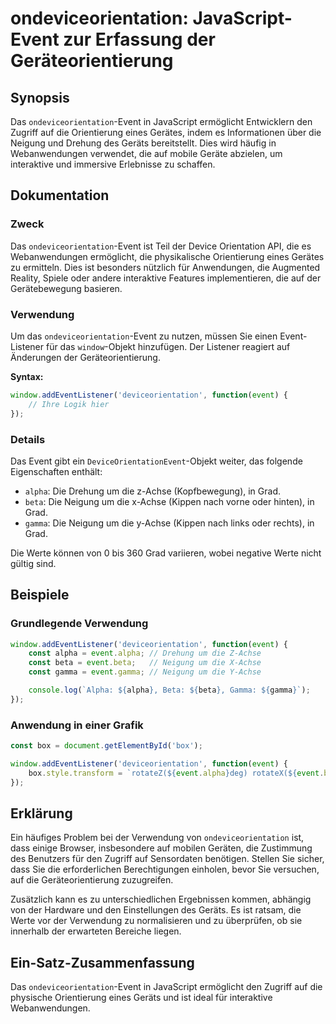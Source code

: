 <!--
Meta Description: # ondeviceorientation: JavaScript-Event zur Erfassung der Geräteorientierung ## Synopsis Das `ondeviceorientation`-Event in JavaScript ermöglicht Entw...
Meta Keywords: die, event, der, auf, das
-->

# ondeviceorientation: JavaScript-Event zur Erfassung der Geräteorientierung

## Synopsis
Das `ondeviceorientation`-Event in JavaScript ermöglicht Entwicklern den Zugriff auf die Orientierung eines Gerätes, indem es Informationen über die Neigung und Drehung des Geräts bereitstellt. Dies wird häufig in Webanwendungen verwendet, die auf mobile Geräte abzielen, um interaktive und immersive Erlebnisse zu schaffen.

## Dokumentation
### Zweck
Das `ondeviceorientation`-Event ist Teil der Device Orientation API, die es Webanwendungen ermöglicht, die physikalische Orientierung eines Gerätes zu ermitteln. Dies ist besonders nützlich für Anwendungen, die Augmented Reality, Spiele oder andere interaktive Features implementieren, die auf der Gerätebewegung basieren.

### Verwendung
Um das `ondeviceorientation`-Event zu nutzen, müssen Sie einen Event-Listener für das `window`-Objekt hinzufügen. Der Listener reagiert auf Änderungen der Geräteorientierung.

**Syntax:**
```javascript
window.addEventListener('deviceorientation', function(event) {
    // Ihre Logik hier
});
```

### Details
Das Event gibt ein `DeviceOrientationEvent`-Objekt weiter, das folgende Eigenschaften enthält:
- `alpha`: Die Drehung um die z-Achse (Kopfbewegung), in Grad.
- `beta`: Die Neigung um die x-Achse (Kippen nach vorne oder hinten), in Grad.
- `gamma`: Die Neigung um die y-Achse (Kippen nach links oder rechts), in Grad.

Die Werte können von 0 bis 360 Grad variieren, wobei negative Werte nicht gültig sind.

## Beispiele
### Grundlegende Verwendung
```javascript
window.addEventListener('deviceorientation', function(event) {
    const alpha = event.alpha; // Drehung um die Z-Achse
    const beta = event.beta;   // Neigung um die X-Achse
    const gamma = event.gamma; // Neigung um die Y-Achse

    console.log(`Alpha: ${alpha}, Beta: ${beta}, Gamma: ${gamma}`);
});
```

### Anwendung in einer Grafik
```javascript
const box = document.getElementById('box');

window.addEventListener('deviceorientation', function(event) {
    box.style.transform = `rotateZ(${event.alpha}deg) rotateX(${event.beta}deg) rotateY(${event.gamma}deg)`;
});
```

## Erklärung
Ein häufiges Problem bei der Verwendung von `ondeviceorientation` ist, dass einige Browser, insbesondere auf mobilen Geräten, die Zustimmung des Benutzers für den Zugriff auf Sensordaten benötigen. Stellen Sie sicher, dass Sie die erforderlichen Berechtigungen einholen, bevor Sie versuchen, auf die Geräteorientierung zuzugreifen. 

Zusätzlich kann es zu unterschiedlichen Ergebnissen kommen, abhängig von der Hardware und den Einstellungen des Geräts. Es ist ratsam, die Werte vor der Verwendung zu normalisieren und zu überprüfen, ob sie innerhalb der erwarteten Bereiche liegen.

## Ein-Satz-Zusammenfassung
Das `ondeviceorientation`-Event in JavaScript ermöglicht den Zugriff auf die physische Orientierung eines Geräts und ist ideal für interaktive Webanwendungen.
